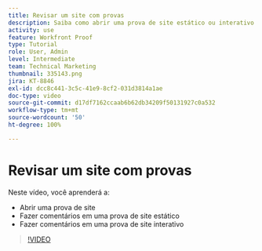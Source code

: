 ```yaml
---
title: Revisar um site com provas
description: Saiba como abrir uma prova de site estático ou interativo no  [!DNL  Workfront]  e fazer comentários.
activity: use
feature: Workfront Proof
type: Tutorial
role: User, Admin
level: Intermediate
team: Technical Marketing
thumbnail: 335143.png
jira: KT-8846
exl-id: dcc8c441-3c5c-41e9-8cf2-031d3814a1ae
doc-type: video
source-git-commit: d17df7162ccaab6b62db34209f50131927c0a532
workflow-type: tm+mt
source-wordcount: '50'
ht-degree: 100%

---
```


# Revisar um site com provas

Neste vídeo, você aprenderá a:

* Abrir uma prova de site
* Fazer comentários em uma prova de site estático
* Fazer comentários em uma prova de site interativo

>[!VIDEO](https://video.tv.adobe.com/v/335143/?quality=12&learn=on&enablevpops)

<!--
## Learn more
* Review an interactive proof
* Review a static proof
-->
